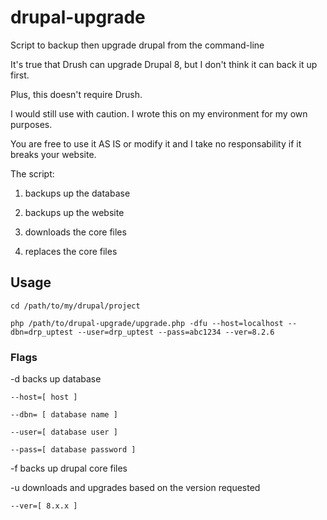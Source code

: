 # drupal-upgrade
Script to backup then upgrade drupal from the command-line

It's true that Drush can upgrade Drupal 8, but I don't think it can back it up first.

Plus, this doesn't require Drush.

I would still use with caution. I wrote this on my environment for my own purposes.

You are free to use it AS IS or modify it and I take no responsability if it breaks your website.

The script:

1. backups up the database

2. backups up the website 

3. downloads the core files

4. replaces the core files

## Usage

``` cd /path/to/my/drupal/project ```

``` php /path/to/drupal-upgrade/upgrade.php -dfu --host=localhost --dbn=drp_uptest --user=drp_uptest --pass=abc1234 --ver=8.2.6 ```

### Flags

-d  backs up database
    
    --host=[ host ]
    
    --dbn= [ database name ]
   
    --user=[ database user ]
    
    --pass=[ database password ]

-f  backs up drupal core files

-u  downloads and upgrades based on the version requested
    
    --ver=[ 8.x.x ]
    

